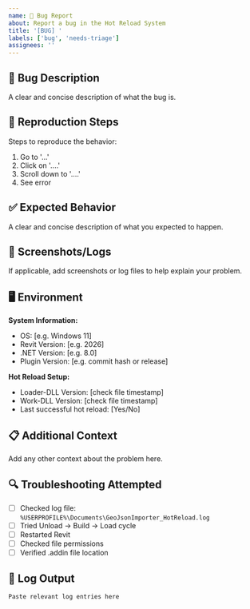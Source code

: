 ```yaml
---
name: 🐛 Bug Report
about: Report a bug in the Hot Reload System
title: '[BUG] '
labels: ['bug', 'needs-triage']
assignees: ''
---
```


## 🐛 Bug Description
A clear and concise description of what the bug is.

## 🔄 Reproduction Steps
Steps to reproduce the behavior:
1. Go to '...'
2. Click on '....'
3. Scroll down to '....'
4. See error

## ✅ Expected Behavior
A clear and concise description of what you expected to happen.

## 📸 Screenshots/Logs
If applicable, add screenshots or log files to help explain your problem.

## 🖥️ Environment
**System Information:**
- OS: [e.g. Windows 11]
- Revit Version: [e.g. 2026]
- .NET Version: [e.g. 8.0]
- Plugin Version: [e.g. commit hash or release]

**Hot Reload Setup:**
- Loader-DLL Version: [check file timestamp]
- Work-DLL Version: [check file timestamp]
- Last successful hot reload: [Yes/No]

## 📋 Additional Context
Add any other context about the problem here.

## 🔍 Troubleshooting Attempted
- [ ] Checked log file: `%USERPROFILE%\Documents\GeoJsonImporter_HotReload.log`
- [ ] Tried Unload → Build → Load cycle
- [ ] Restarted Revit
- [ ] Checked file permissions
- [ ] Verified .addin file location

## 📝 Log Output
```
Paste relevant log entries here
```
